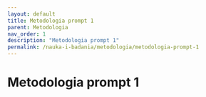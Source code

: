 ```yaml
---
layout: default
title: Metodologia prompt 1
parent: Metodologia
nav_order: 1
description: "Metodologia prompt 1"
permalink: /nauka-i-badania/metodologia/metodologia-prompt-1
---
```


# Metodologia prompt 1